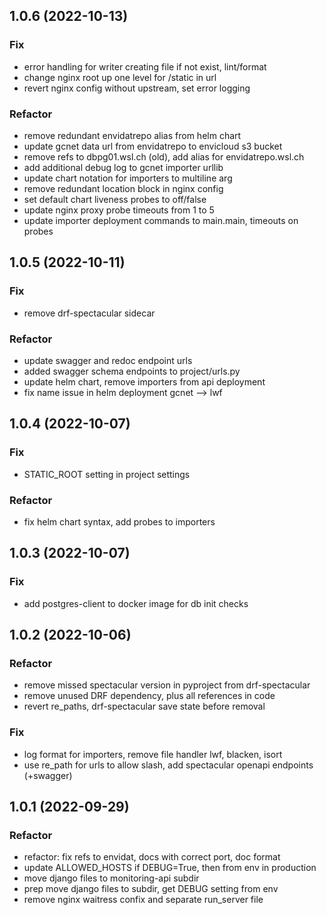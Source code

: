 ## 1.0.6 (2022-10-13)

### Fix

- error handling for writer creating file if not exist, lint/format
- change nginx root up one level for /static in url
- revert nginx config without upstream, set error logging

### Refactor

- remove redundant envidatrepo alias from helm chart
- update gcnet data url from envidatrepo to envicloud s3 bucket
- remove refs to dbpg01.wsl.ch (old), add alias for envidatrepo.wsl.ch
- add additional debug log to gcnet importer urllib
- update chart notation for importers to multiline arg
- remove redundant location block in nginx config
- set default chart liveness probes to off/false
- update nginx proxy probe timeouts from 1 to 5
- update importer deployment commands to main.main, timeouts on probes

## 1.0.5 (2022-10-11)

### Fix

- remove drf-spectacular sidecar

### Refactor

- update swagger and redoc endpoint urls
- added swagger schema endpoints to project/urls.py
- update helm chart, remove importers from api deployment
- fix name issue in helm deployment gcnet --> lwf

## 1.0.4 (2022-10-07)

### Fix

- STATIC_ROOT setting in project settings

### Refactor

- fix helm chart syntax, add probes to importers

## 1.0.3 (2022-10-07)

### Fix

- add postgres-client to docker image for db init checks

## 1.0.2 (2022-10-06)

### Refactor

- remove missed spectacular version in pyproject from drf-spectacular
- remove unused DRF dependency, plus all references in code
- revert re_paths, drf-spectacular save state before removal

### Fix

- log format for importers, remove file handler lwf, blacken, isort
- use re_path for urls to allow slash, add spectacular openapi endpoints (+swagger)

## 1.0.1 (2022-09-29)

### Refactor

- refactor: fix refs to envidat, docs with correct port, doc format
- update ALLOWED_HOSTS if DEBUG=True, then from env in production
- move django files to monitoring-api subdir
- prep move django files to subdir, get DEBUG setting from env
- remove nginx waitress confix and separate run_server file

